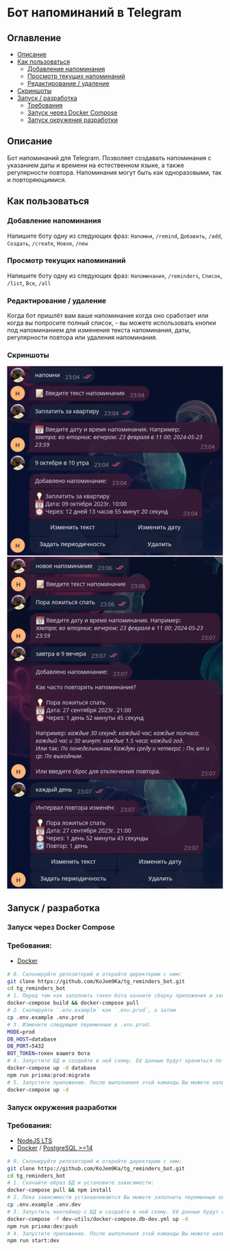 # Бот напоминаний в Telegram

## Оглавление

- [Описание](#Описание)
- [Как пользоваться](#Как-пользоваться)
    - [Добавление напоминания](#Добавление-напоминания)
    - [Просмотр текущих напоминаний](#Просмотр-текущих-напоминаний)
    - [Редактирование / удаление](#Редактирование--удаление)
- [Скриншоты](#Скриншоты)
- [Запуск / разработка](#Запуск--разработка)
    - [Требования](#Требования)
    - [Запуск через Docker Compose](#Запуск-через-Docker-Compose)
    - [Запуск окружения разработки](#Запуск-окружения-разработки)

## Описание

Бот напоминаний для Telegram. Позволяет создавать напоминания с указанием даты и времени на естественном языке, а также
регулярности повтора. Напоминания могут быть как одноразовыми, так и повторяющимися.

## Как пользоваться

### Добавление напоминания

Напишите боту одну из следующих фраз: `Напомни`, `/remind`, `Добавить`, `/add`, `Создать`, `/create`, `Новое`, `/new`

### Просмотр текущих напоминаний

Напишите боту одну из следующих фраз: `Напоминания`, `/reminders`, `Список`, `/list`, `Все`, `/all`

### Редактирование / удаление

Когда бот пришлёт вам ваше напоминание когда оно сработает или когда вы попросите полный список, - вы можете
использовать кнопки под напоминанием для изменения текста напоминания, даты, регулярности повтора или удаления
напоминания.

### Скриншоты

![Пример 1](./dev-utils/remind_create_example.png)
![Пример 2](./dev-utils/remind_change_interval_example.png)

## Запуск / разработка

### Запуск через Docker Compose

### Требования:

- [Docker](https://www.docker.com/)

```bash
# 0. Склонируйте репозиторий и откройте директорию с ним:
git clone https://github.com/KoJem9Ka/tg_reminders_bot.git
cd tg_reminders_bot
# 1. Перед тем как заполнить токен бота начните сборку приложения и загрузку образа БД:
docker-compose build && docker-compose pull
# 2. Скопируйте `.env.example` как `.env.prod`, а затем
cp .env.example .env.prod
# 3. Измените следующие переменные в .env.prod:
MODE=prod
DB_HOST=database
DB_PORT=5432
BOT_TOKEN=токен вашего бота
# 4. Запустите БД и создайте в ней схему. Её данные будут храниться по пути `./dev-utils/db_data_prod`.
docker-compose up -d database
npm run prisma:prod:migrate
# 5. Запустите приложение. После выполнения этой команды Вы можете написать своему боту «Привет!!!».
docker-compose up -d
```

### Запуск окружения разработки

### Требования:

- [NodeJS LTS](https://nodejs.org)
- [Docker](https://www.docker.com/) / [PostgreSQL >=14](https://www.postgresql.org/)

```bash
# 0. Склонируйте репозиторий и откройте директорию с ним:
git clone https://github.com/KoJem9Ka/tg_reminders_bot.git
cd tg_reminders_bot
# 1. Скачайте образ БД и установите зависимости:
docker-compose pull && npm install
# 2. Пока зависимости устанавливаются Вы можете заполнить переменные окружения. Скопируйте `.env.example` как `.env.prod` и укажите в нём `BOT_TOKEN`:
cp .env.example .env.dev
# 3. Запустить контейнер с БД и создайте в ней схему. Её данные будут храниться по пути `./dev-utils/db_data_dev`.
docker-compose -f dev-utils/docker-compose.db-dev.yml up -d
npm run prisma:dev:push
# 4. Запустите приложение. После выполнения этой команды Вы можете написать своему боту «Привет!!!».
npm run start:dev
```

